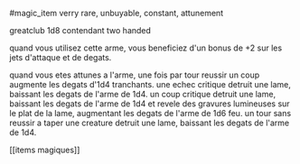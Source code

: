 #magic_item 
verry rare, unbuyable, constant, attunement

greatclub
1d8 contendant
two handed

quand vous utilisez cette arme, vous beneficiez d'un bonus de +2 sur les jets d'attaque et de degats.

quand vous etes attunes a l'arme, une fois par tour reussir un coup augmente les degats d'1d4 tranchants.
une echec critique detruit une lame, baissant les degats de l'arme de 1d4.
un coup critique detruit une lame, baissant les degats de l'arme de 1d4 et revele des gravures lumineuses sur le plat de la lame, augmentant les degats de l'arme de 1d6 feu.
un tour sans reussir a taper une creature detruit une lame, baissant les degats de l'arme de 1d4.

[[items magiques]]
